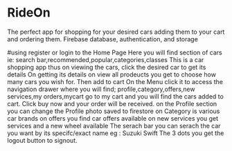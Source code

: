 # RideOn
The perfect app for shopping for your desired cars adding them to your cart and ordering them.
Firebase database, authentication, and storage

#using
register or login to the Home Page
Here you will find section of cars ie: search bar,recommended,popular,categories,classes
This is a car shopping app thus on viewing the cars, click the desired car to get its details
On getting its details on view all prodeucts you get to choose how many cars you wish for.
Then add to cart
On the Menu click it to access the navigation drawer where you will find; profile,category,offers,new services,my orders,mycart
go to my cart and you will find the cars added to cart.
Click buy now and your order will be received.
on the Profile section you can change the Profile photo saved to firestore
on Category is various car brands
on offers you find car offers available
on new services you get services and a new wheel available
The serach bar you can serach the car you want by its specifc/exact name eg : Suzuki Swift
The 3 dots you get the logout button to signout.




